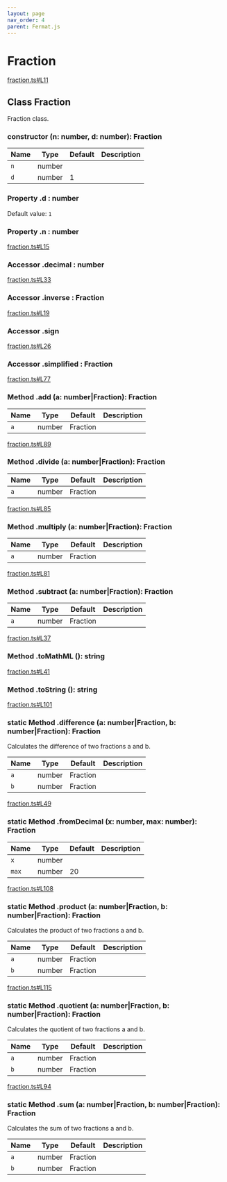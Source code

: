```yaml
---
layout: page
nav_order: 4
parent: Fermat.js
---
```


# Fraction

<div class="docs-item" markdown="1">

<div><a class="source" target="_blank" href="https://github.com/mathigon/fermat.js/tree/master/src/fraction.ts#L11">fraction.ts#L11</a></div>

## <span class="pill">Class</span> Fraction

Fraction class.

<div class="docs-item" markdown="1">

### constructor <span class="signature">(n: number, d: number): Fraction</span>

| Name | Type | Default | Description |
| --- | --- | --- | --- |
| `n` | number |  |  |
| `d` | number | 1 |  |


</div>

<div class="docs-item" markdown="1">

### <span class="pill">Property</span> .d <span class="signature">: number</span>

Default value: `1`

</div>

<div class="docs-item" markdown="1">

### <span class="pill">Property</span> .n <span class="signature">: number</span>

</div>

<div class="docs-item" markdown="1">

<div><a class="source" target="_blank" href="https://github.com/mathigon/fermat.js/tree/master/src/fraction.ts#L15">fraction.ts#L15</a></div>

### <span class="pill">Accessor</span> .decimal <span class="signature">: number</span>

</div>

<div class="docs-item" markdown="1">

<div><a class="source" target="_blank" href="https://github.com/mathigon/fermat.js/tree/master/src/fraction.ts#L33">fraction.ts#L33</a></div>

### <span class="pill">Accessor</span> .inverse <span class="signature">: Fraction</span>

</div>

<div class="docs-item" markdown="1">

<div><a class="source" target="_blank" href="https://github.com/mathigon/fermat.js/tree/master/src/fraction.ts#L19">fraction.ts#L19</a></div>

### <span class="pill">Accessor</span> .sign

</div>

<div class="docs-item" markdown="1">

<div><a class="source" target="_blank" href="https://github.com/mathigon/fermat.js/tree/master/src/fraction.ts#L26">fraction.ts#L26</a></div>

### <span class="pill">Accessor</span> .simplified <span class="signature">: Fraction</span>

</div>

<div class="docs-item" markdown="1">

<div><a class="source" target="_blank" href="https://github.com/mathigon/fermat.js/tree/master/src/fraction.ts#L77">fraction.ts#L77</a></div>

### <span class="pill">Method</span> .add <span class="signature">(a: number|Fraction): Fraction</span>

| Name | Type | Default | Description |
| --- | --- | --- | --- |
| `a` | number|Fraction |  |  |


</div>

<div class="docs-item" markdown="1">

<div><a class="source" target="_blank" href="https://github.com/mathigon/fermat.js/tree/master/src/fraction.ts#L89">fraction.ts#L89</a></div>

### <span class="pill">Method</span> .divide <span class="signature">(a: number|Fraction): Fraction</span>

| Name | Type | Default | Description |
| --- | --- | --- | --- |
| `a` | number|Fraction |  |  |


</div>

<div class="docs-item" markdown="1">

<div><a class="source" target="_blank" href="https://github.com/mathigon/fermat.js/tree/master/src/fraction.ts#L85">fraction.ts#L85</a></div>

### <span class="pill">Method</span> .multiply <span class="signature">(a: number|Fraction): Fraction</span>

| Name | Type | Default | Description |
| --- | --- | --- | --- |
| `a` | number|Fraction |  |  |


</div>

<div class="docs-item" markdown="1">

<div><a class="source" target="_blank" href="https://github.com/mathigon/fermat.js/tree/master/src/fraction.ts#L81">fraction.ts#L81</a></div>

### <span class="pill">Method</span> .subtract <span class="signature">(a: number|Fraction): Fraction</span>

| Name | Type | Default | Description |
| --- | --- | --- | --- |
| `a` | number|Fraction |  |  |


</div>

<div class="docs-item" markdown="1">

<div><a class="source" target="_blank" href="https://github.com/mathigon/fermat.js/tree/master/src/fraction.ts#L37">fraction.ts#L37</a></div>

### <span class="pill">Method</span> .toMathML <span class="signature">(): string</span>

</div>

<div class="docs-item" markdown="1">

<div><a class="source" target="_blank" href="https://github.com/mathigon/fermat.js/tree/master/src/fraction.ts#L41">fraction.ts#L41</a></div>

### <span class="pill">Method</span> .toString <span class="signature">(): string</span>

</div>

<div class="docs-item" markdown="1">

<div><a class="source" target="_blank" href="https://github.com/mathigon/fermat.js/tree/master/src/fraction.ts#L101">fraction.ts#L101</a></div>

### <span class="pill">static</span> <span class="pill">Method</span> .difference <span class="signature">(a: number|Fraction, b: number|Fraction): Fraction</span>

Calculates the difference of two fractions a and b.

| Name | Type | Default | Description |
| --- | --- | --- | --- |
| `a` | number|Fraction |  |  |
| `b` | number|Fraction |  |  |


</div>

<div class="docs-item" markdown="1">

<div><a class="source" target="_blank" href="https://github.com/mathigon/fermat.js/tree/master/src/fraction.ts#L49">fraction.ts#L49</a></div>

### <span class="pill">static</span> <span class="pill">Method</span> .fromDecimal <span class="signature">(x: number, max: number): Fraction</span>

| Name | Type | Default | Description |
| --- | --- | --- | --- |
| `x` | number |  |  |
| `max` | number | 20 |  |


</div>

<div class="docs-item" markdown="1">

<div><a class="source" target="_blank" href="https://github.com/mathigon/fermat.js/tree/master/src/fraction.ts#L108">fraction.ts#L108</a></div>

### <span class="pill">static</span> <span class="pill">Method</span> .product <span class="signature">(a: number|Fraction, b: number|Fraction): Fraction</span>

Calculates the product of two fractions a and b.

| Name | Type | Default | Description |
| --- | --- | --- | --- |
| `a` | number|Fraction |  |  |
| `b` | number|Fraction |  |  |


</div>

<div class="docs-item" markdown="1">

<div><a class="source" target="_blank" href="https://github.com/mathigon/fermat.js/tree/master/src/fraction.ts#L115">fraction.ts#L115</a></div>

### <span class="pill">static</span> <span class="pill">Method</span> .quotient <span class="signature">(a: number|Fraction, b: number|Fraction): Fraction</span>

Calculates the quotient of two fractions a and b.

| Name | Type | Default | Description |
| --- | --- | --- | --- |
| `a` | number|Fraction |  |  |
| `b` | number|Fraction |  |  |


</div>

<div class="docs-item" markdown="1">

<div><a class="source" target="_blank" href="https://github.com/mathigon/fermat.js/tree/master/src/fraction.ts#L94">fraction.ts#L94</a></div>

### <span class="pill">static</span> <span class="pill">Method</span> .sum <span class="signature">(a: number|Fraction, b: number|Fraction): Fraction</span>

Calculates the sum of two fractions a and b.

| Name | Type | Default | Description |
| --- | --- | --- | --- |
| `a` | number|Fraction |  |  |
| `b` | number|Fraction |  |  |


</div>

</div>